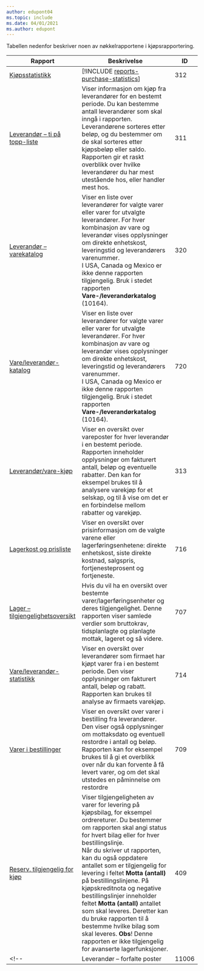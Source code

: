 ```yaml
---
author: edupont04
ms.topic: include
ms.date: 04/01/2021
ms.author: edupont
---
```


Tabellen nedenfor beskriver noen av nøkkelrapportene i kjøpsrapportering.



| Rapport | Beskrivelse | ID | 
|---------|---------|---------|
|[Kjøpsstatistikk](https://businesscentral.dynamics.com?report=312)|[!INCLUDE [reports-purchase-statistics](reports-purchase-statistics.md)]|312|
|[Leverandør – ti på topp-liste](https://businesscentral.dynamics.com?report=311)|Viser informasjon om kjøp fra leverandører for en bestemt periode. Du kan bestemme antall leverandører som skal inngå i rapporten.<br>Leverandørene sorteres etter beløp, og du bestemmer om de skal sorteres etter kjøpsbeløp eller saldo. Rapporten gir et raskt overblikk over hvilke leverandører du har mest utestående hos, eller handler mest hos.|311|
|[Leverandør – varekatalog](https://businesscentral.dynamics.com?report=320)|Viser en liste over leverandører for valgte varer eller varer for utvalgte leverandører. For hver kombinasjon av vare og leverandør vises opplysninger om direkte enhetskost, leveringstid og leverandørers varenummer.<br>I USA, Canada og Mexico er ikke denne rapporten tilgjengelig. Bruk i stedet rapporten **Vare-/leverandørkatalog** (10164).|320|
|[Vare/leverandør-katalog](https://businesscentral.dynamics.com?report=720)|Viser en liste over leverandører for valgte varer eller varer for utvalgte leverandører. For hver kombinasjon av vare og leverandør vises opplysninger om direkte enhetskost, leveringstid og leverandørers varenummer.<br>I USA, Canada og Mexico er ikke denne rapporten tilgjengelig. Bruk i stedet rapporten **Vare-/leverandørkatalog** (10164).|720|
|[Leverandør/vare-kjøp](https://businesscentral.dynamics.com?report=313)|Viser en oversikt over vareposter for hver leverandør i en bestemt periode. Rapporten inneholder opplysninger om fakturert antall, beløp og eventuelle rabatter. Den kan for eksempel brukes til å analysere varekjøp for et selskap, og til å vise om det er en forbindelse mellom rabatter og varekjøp.|313|
|[Lagerkost og prisliste](https://businesscentral.dynamics.com?report=716)|Viser en oversikt over prisinformasjon om de valgte varene eller lagerføringsenhetene: direkte enhetskost, siste direkte kostnad, salgspris, fortjenesteprosent og fortjeneste.|716|
|[Lager – tilgjengelighetsoversikt](https://businesscentral.dynamics.com?report=707)|Hvis du vil ha en oversikt over bestemte varer/lagerføringsenheter og deres tilgjengelighet. Denne rapporten viser samlede verdier som bruttokrav, tidsplanlagte og planlagte mottak, lageret og så videre. |707|
|[Vare/leverandør-statistikk](https://businesscentral.dynamics.com?report=714)|Viser en oversikt over leverandører som firmaet har kjøpt varer fra i en bestemt periode. Den viser opplysninger om fakturert antall, beløp og rabatt. Rapporten kan brukes til analyse av firmaets varekjøp.|714|
|[Varer i bestillinger](https://businesscentral.dynamics.com?report=709)|Viser en oversikt over varer i bestilling fra leverandører. Den viser også opplysninger om mottaksdato og eventuell restordre i antall og beløp. Rapporten kan for eksempel brukes til å gi et overblikk over når du kan forvente å få levert varer, og om det skal utstedes en påminnelse om restordre|709|
|[Reserv. tilgjengelig for kjøp](https://businesscentral.dynamics.com?report=409)|Viser tilgjengeligheten av varer for levering på kjøpsbilag, for eksempel ordrereturer. Du bestemmer om rapporten skal angi status for hvert bilag eller for hver bestillingslinje. <br>Når du skriver ut rapporten, kan du også oppdatere antallet som er tilgjengelig for levering i feltet **Motta (antall)** på bestillingslinjene. På kjøpskreditnota og negative bestillingslinjer inneholder feltet **Motta (antall)** antallet som skal leveres. Deretter kan du bruke rapporten til å bestemme hvilke bilag som skal leveres. **Obs**! Denne rapporten er ikke tilgjengelig for avanserte lagerfunksjoner.|409|
<!--|[](https://businesscentral.dynamics.com?report=)Leverandør – forfalte poster|11006| DACH-spesifikk: en rapport som kan brukes av teamlederen for den kjøpte avdelingen som skal ordne regnskapet. Her får du en oversikt over de ubetalte leverandørfakturaene, inkludert forfallsdatoer, valuta og beløp. Grunnlaget er de åpne leverandørpostene.| -->

